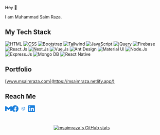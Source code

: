 Hey 👋

I am Muhammad Saim Raza.

## My Tech Stack

![HTML](https://img.shields.io/badge/-HTML5-%232c3e50?style=for-the-badge&logo=HTML5)
![CSS](https://img.shields.io/badge/-CSS3-%232c3e50?style=for-the-badge&logo=css3)
![Bootstrap](https://img.shields.io/badge/-Bootstrap-%232c3e50?style=for-the-badge&logo=Bootstrap)
![Tailwind](https://img.shields.io/badge/-Tailwind-%232c3e50?style=for-the-badge&logo=tailwindcss)
![JavaScript](https://img.shields.io/badge/-JavaScript-%232c3e50?style=for-the-badge&logo=javascript)
![jQuery](https://img.shields.io/badge/-jQuery-%232c3e50?style=for-the-badge&logo=jQuery)
![Firebase](https://img.shields.io/badge/-Firebase-%232c3e50?style=for-the-badge&logo=Firebase)
![React.Js](https://img.shields.io/badge/-React.js-%232c3e50?style=for-the-badge&logo=react)
![Next.Js](https://img.shields.io/badge/-Next.js-%232c3e50?style=for-the-badge&logo=next.js)
![Vue.Js](https://img.shields.io/badge/-Vue.js-%232c3e50?style=for-the-badge&logo=vue.js)
![Ant Design](https://img.shields.io/badge/-Antd-%232c3e50?style=for-the-badge&logo=ant-design)
![Material UI](https://img.shields.io/badge/-Mui-%232c3e50?style=for-the-badge&logo=mui)
![Node.Js](https://img.shields.io/badge/-Node.js-%232c3e50?style=for-the-badge&logo=nodedotjs)
![Express.Js](https://img.shields.io/badge/-Express.Js-%232c3e50?style=for-the-badge&logo=express)
![Mongo DB](https://img.shields.io/badge/-Mongo%20DB-%232c3e50?style=for-the-badge&logo=MongoDB)
![React Native](https://img.shields.io/badge/-React%20Native-%232c3e50?style=for-the-badge&logo=react)



## Portfolio

[www.msaimraza.com](https://msaimraza.netlify.app/)

## Reach Me

<a href="mailto:msraza.02@gmail.com">
  <img align="left" alt="Mail" width="22px" src="./assets/gmail.svg" />
</a>
<a href="https://www.facebook.com/m.saimraz">
  <img align="left" alt="Facebook" width="22px" src="./assets/facebook.svg" />
</a>
<a href="https://www.instagram.com/m.saimraz">
  <img align="left" alt="Instagram" width="32px" src="./assets/instagram.svg" />
</a>
<a href="https://www.linkedin.com/in/m-saim-raza">
  <img align="left" alt="LinkedIn" width="22px" src="./assets/linkedin.svg" />
</a>



<br/>
<br/>
<br/>

<p align="center">
<a href="https://github.com/msaimraz"><img src="https://github-readme-stats.vercel.app/api?username=msaimraz&show_icons=true&hide=&count_private=true&title_color=3382ed&text_color=ffffff&icon_color=3382ed&bg_color=1c1917&hide_border=true&show_icons=true" alt="msaimraza's GitHub stats" /></a>
 </p>

